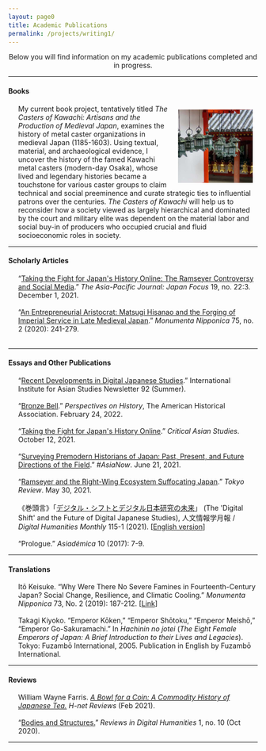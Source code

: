 ```yaml
---
layout: page0
title: Academic Publications
permalink: /projects/writing1/
---
```


<p></p><center>Below you will find information on my academic publications completed and in progress.</center>
<p></p>
<hr>
<p></p>
<h4>Books</h4>
<p></p>
<div style>
<img src="/images/writing_1_1.png" style="float:right;max-width:30%;padding: 10px 10px 10px 15px;">
</div>
<span style="padding-left: 20px; display:block">
My current book project, tentatively titled <em>The Casters of Kawachi: Artisans and the Production of Medieval Japan</em>, examines the history of metal caster organizations in medieval Japan (1185-1603). Using textual, material, and archaeological evidence, I uncover the history of the famed Kawachi metal casters (modern-day Osaka), whose lived and legendary histories became a touchstone for various caster groups to claim technical and social preeminence and curate strategic ties to influential patrons over the centuries. <em>The Casters of Kawachi</em> will help us to reconsider how a society viewed as largely hierarchical and dominated by the court and military elite was dependent on the material labor and social buy-in of producers who occupied crucial and fluid socioeconomic roles in society.
	</span>
<p></p>
<hr>
<p></p>
<h4>Scholarly Articles</h4>
<p></p>
<span style="padding-left: 20px; display:block">
				“<a href="https://apjjf.org/2021/22/Curtis.html">Taking the Fight for Japan's History Online: The Ramseyer Controversy and Social Media</a>.” <em>The Asia-Pacific Journal: Japan Focus</em> 19, no. 22:3. December 1, 2021.<br>&nbsp;<br>
				“<a href="https://www.muse.jhu.edu/article/785399">An Entrepreneurial Aristocrat: Matsugi Hisanao and the Forging of Imperial Service in Late Medieval Japan</a>.” <em>Monumenta Nipponica</em> 75, no. 2 (2020): 241-279.<br>&nbsp;<br>
</span>
<hr>
<p></p>
<h4>Essays and Other Publications</h4>
<p></p>
<span style="padding-left: 20px; display:block">
		“<a href="https://www.iias.asia/the-newsletter/article/recent-developments-digital-japanese-studies">Recent Developments in Digital Japanese Studies</a>.” International Institute for Asian Studies Newsletter 92 (Summer).<br>&nbsp;<br>
		“<a href="https://www.historians.org/publications-and-directories/perspectives-on-history/march-2022/bronze-bell">Bronze Bell</a>.” <em>Perspectives on History</em>, The American Historical Association. February 24, 2022.<br>&nbsp;<br>
		“<a href="https://doi.org/10.52698/JUQE9153">Taking the Fight for Japan's History Online</a>.” <em>Critical Asian Studies</em>. October 12, 2021.<br>&nbsp;<br>
		“<a href="https://www.asianstudies.org/surveying-premodern-historians-of-japan-past-present-and-future-directions-of-the-field/">Surveying Premodern Historians of Japan: Past, Present, and Future Directions of the Field</a>.”<em> #AsiaNow</em>. June 21, 2021.<br>&nbsp;<br>
		“<a href="https://www.tokyoreview.net/2021/05/ramseyer-and-the-right-wing-ecosystem-suffocating-japan/">Ramseyer and the Right-Wing Ecosystem Suffocating Japan</a>.”<em> Tokyo Review</em>. May 30, 2021.<br>&nbsp;<br>
		《巻頭言》「<a href="https://www.dhii.jp/DHM/dhm115-1">デジタル・シフトとデジタル日本研究の未来</a>」 (The 'Digital Shift' and the Future of Digital Japanese Studies), 人文情報学月報 / <em>Digital Humanities Monthly</em> 115-1 (2021). [<a href="http://prcurtis.com/docs/Curtis_Digital_Humanities_Monthly_115-1.pdf">English version</a>]<br>&nbsp;<br>
		“Prologue.” <em>Asiadémica</em> 10 (2017): 7-9.
</span>
<p></p>
<hr>
<p></p>
<h4>Translations</h4>
<p></p>
<span style="padding-left: 20px; display:block">
		Itō Keisuke. “Why Were There No Severe Famines in Fourteenth-Century Japan? Social Change, Resilience, and Climatic Cooling.” <em>Monumenta Nipponica</em> 73, No. 2 (2019): 187-212. [<a href="https://muse.jhu.edu/article/718457">Link</a>]<br>&nbsp;<br>
		Takagi Kiyoko. “Emperor Kōken,” “Emperor Shōtoku,” “Emperor Meishō,” “Emperor Go-Sakuramachi.” In <em>Hachinin no jotei</em> (<em>The Eight Female Emperors of Japan: A Brief Introduction to their Lives and Legacies</em>). Tokyo: Fuzambō International, 2005. Publication in English by Fuzambō International.
</span>
<p></p>
<hr>
<p></p>
<h4>Reviews</h4>
<p></p>
<span style="padding-left: 20px; display:block">
    William Wayne Farris. <a href="https://www.h-net.org/reviews/showrev.php?id=55852"><em>A Bowl for a Coin: A Commodity History of Japanese Tea.</em></a> <em>H-net Reviews</em> (Feb 2021).<br>&nbsp;<br>
		“<a href="https://reviewsindh.pubpub.org/pub/bodies-and-structures/release/2">Bodies and Structures.</a>” <em>Reviews in Digital Humanities</em> 1, no. 10 (Oct 2020).
</span>
<p></p>
<hr>
<p></p>
